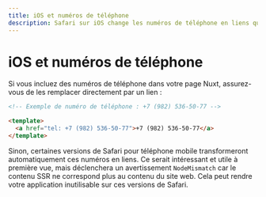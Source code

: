 ```yaml
---
title: iOS et numéros de téléphone
description: Safari sur iOS change les numéros de téléphone en liens qui peuvent causer des problèmes de rendu
---
```


# iOS et numéros de téléphone

Si vous incluez des numéros de téléphone dans votre page Nuxt, assurez-vous de les remplacer directement par un lien :

```html
<!-- Exemple de numéro de téléphone : +7 (982) 536-50-77 -->

<template>
  <a href="tel: +7 (982) 536-50-77">+7 (982) 536-50-77</a>
</template>

```

Sinon, certaines versions de Safari pour téléphone mobile transformeront automatiquement ces numéros en liens. Ce serait intéressant et
utile à première vue, mais déclenchera un avertissement `NodeMismatch` car le contenu SSR ne correspond plus au contenu
du site web. Cela peut rendre votre application inutilisable sur ces versions de Safari.
